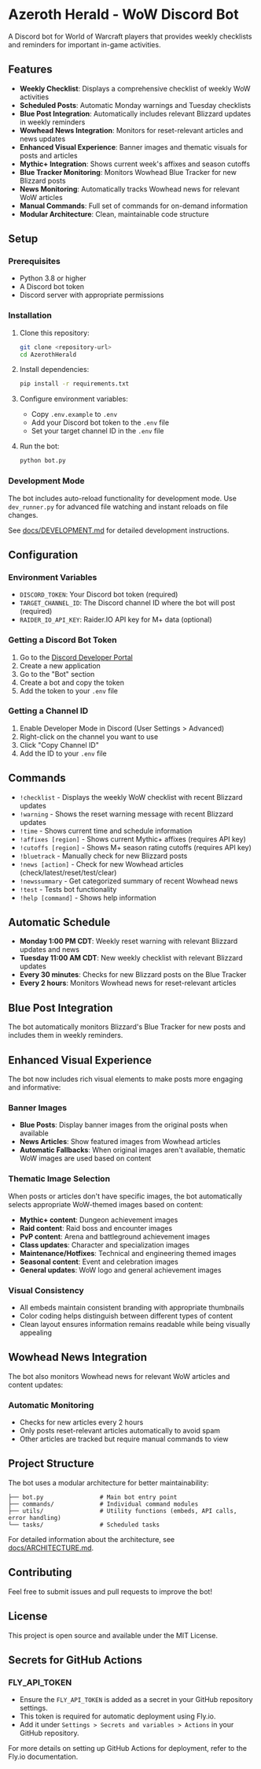# Azeroth Herald - WoW Discord Bot

A Discord bot for World of Warcraft players that provides weekly checklists and reminders for important in-game activities.

## Features

- **Weekly Checklist**: Displays a comprehensive checklist of weekly WoW activities
- **Scheduled Posts**: Automatic Monday warnings and Tuesday checklists
- **Blue Post Integration**: Automatically includes relevant Blizzard updates in weekly reminders
- **Wowhead News Integration**: Monitors for reset-relevant articles and news updates
- **Enhanced Visual Experience**: Banner images and thematic visuals for posts and articles
- **Mythic+ Integration**: Shows current week's affixes and season cutoffs
- **Blue Tracker Monitoring**: Monitors Wowhead Blue Tracker for new Blizzard posts
- **News Monitoring**: Automatically tracks Wowhead news for relevant WoW articles
- **Manual Commands**: Full set of commands for on-demand information
- **Modular Architecture**: Clean, maintainable code structure

## Setup

### Prerequisites

- Python 3.8 or higher
- A Discord bot token
- Discord server with appropriate permissions

### Installation

1. Clone this repository:
   ```bash
   git clone <repository-url>
   cd AzerothHerald
   ```

2. Install dependencies:
   ```bash
   pip install -r requirements.txt
   ```

3. Configure environment variables:
   - Copy `.env.example` to `.env`
   - Add your Discord bot token to the `.env` file
   - Set your target channel ID in the `.env` file

4. Run the bot:
   ```bash
   python bot.py
   ```

### Development Mode

The bot includes auto-reload functionality for development mode. Use `dev_runner.py` for advanced file watching and instant reloads on file changes.

See [docs/DEVELOPMENT.md](docs/DEVELOPMENT.md) for detailed development instructions.

## Configuration

### Environment Variables

- `DISCORD_TOKEN`: Your Discord bot token (required)
- `TARGET_CHANNEL_ID`: The Discord channel ID where the bot will post (required)
- `RAIDER_IO_API_KEY`: Raider.IO API key for M+ data (optional)

### Getting a Discord Bot Token

1. Go to the [Discord Developer Portal](https://discord.com/developers/applications)
2. Create a new application
3. Go to the "Bot" section
4. Create a bot and copy the token
5. Add the token to your `.env` file

### Getting a Channel ID

1. Enable Developer Mode in Discord (User Settings > Advanced)
2. Right-click on the channel you want to use
3. Click "Copy Channel ID"
4. Add the ID to your `.env` file

## Commands

- `!checklist` - Displays the weekly WoW checklist with recent Blizzard updates
- `!warning` - Shows the reset warning message with recent Blizzard updates
- `!time` - Shows current time and schedule information
- `!affixes [region]` - Shows current Mythic+ affixes (requires API key)
- `!cutoffs [region]` - Shows M+ season rating cutoffs (requires API key)
- `!bluetrack` - Manually check for new Blizzard posts
- `!news [action]` - Check for new Wowhead articles (check/latest/reset/test/clear)
- `!newssummary` - Get categorized summary of recent Wowhead news
- `!test` - Tests bot functionality
- `!help [command]` - Shows help information

## Automatic Schedule

- **Monday 1:00 PM CDT**: Weekly reset warning with relevant Blizzard updates and news
- **Tuesday 11:00 AM CDT**: New weekly checklist with relevant Blizzard updates
- **Every 30 minutes**: Checks for new Blizzard posts on the Blue Tracker
- **Every 2 hours**: Monitors Wowhead news for reset-relevant articles

## Blue Post Integration

The bot automatically monitors Blizzard's Blue Tracker for new posts and includes them in weekly reminders.

## Enhanced Visual Experience

The bot now includes rich visual elements to make posts more engaging and informative:

### Banner Images
- **Blue Posts**: Display banner images from the original posts when available
- **News Articles**: Show featured images from Wowhead articles
- **Automatic Fallbacks**: When original images aren't available, thematic WoW images are used based on content

### Thematic Image Selection
When posts or articles don't have specific images, the bot automatically selects appropriate WoW-themed images based on content:

- **Mythic+ content**: Dungeon achievement images
- **Raid content**: Raid boss and encounter images  
- **PvP content**: Arena and battleground achievement images
- **Class updates**: Character and specialization images
- **Maintenance/Hotfixes**: Technical and engineering themed images
- **Seasonal content**: Event and celebration images
- **General updates**: WoW logo and general achievement images

### Visual Consistency
- All embeds maintain consistent branding with appropriate thumbnails
- Color coding helps distinguish between different types of content
- Clean layout ensures information remains readable while being visually appealing

## Wowhead News Integration

The bot also monitors Wowhead news for relevant WoW articles and content updates:

### Automatic Monitoring
- Checks for new articles every 2 hours
- Only posts reset-relevant articles automatically to avoid spam
- Other articles are tracked but require manual commands to view

## Project Structure

The bot uses a modular architecture for better maintainability:

```
├── bot.py                # Main bot entry point
├── commands/             # Individual command modules
├── utils/                # Utility functions (embeds, API calls, error handling)
└── tasks/                # Scheduled tasks
```

For detailed information about the architecture, see [docs/ARCHITECTURE.md](docs/ARCHITECTURE.md).

## Contributing

Feel free to submit issues and pull requests to improve the bot!

## License

This project is open source and available under the MIT License.

## Secrets for GitHub Actions

### FLY_API_TOKEN
- Ensure the `FLY_API_TOKEN` is added as a secret in your GitHub repository settings.
- This token is required for automatic deployment using Fly.io.
- Add it under `Settings > Secrets and variables > Actions` in your GitHub repository.

For more details on setting up GitHub Actions for deployment, refer to the Fly.io documentation.
